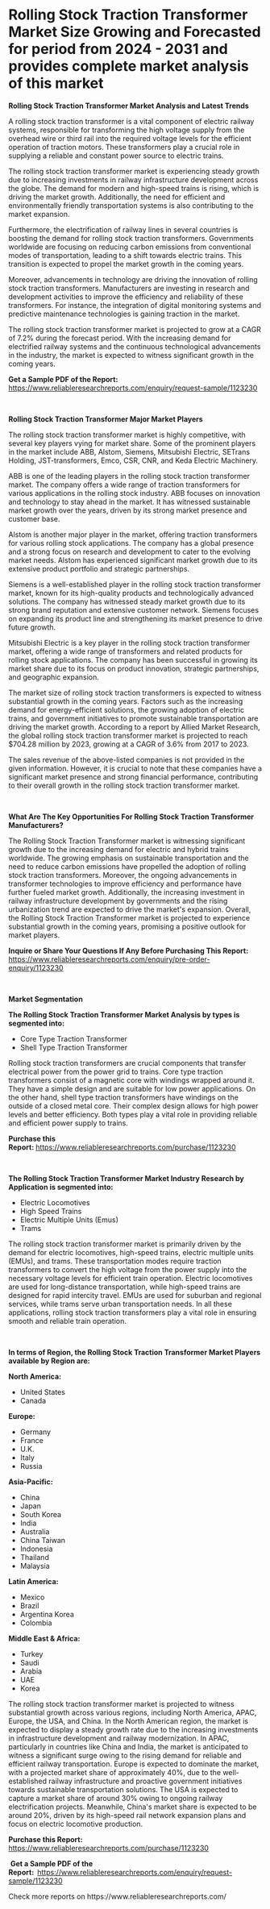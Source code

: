 <p><h1>Rolling Stock Traction Transformer Market Size Growing and Forecasted for period from 2024 - 2031 and provides complete market analysis of this market</h1></p><p><strong>Rolling Stock Traction Transformer Market Analysis and Latest Trends</strong></p>
<p><p>A rolling stock traction transformer is a vital component of electric railway systems, responsible for transforming the high voltage supply from the overhead wire or third rail into the required voltage levels for the efficient operation of traction motors. These transformers play a crucial role in supplying a reliable and constant power source to electric trains.</p><p>The rolling stock traction transformer market is experiencing steady growth due to increasing investments in railway infrastructure development across the globe. The demand for modern and high-speed trains is rising, which is driving the market growth. Additionally, the need for efficient and environmentally friendly transportation systems is also contributing to the market expansion.</p><p>Furthermore, the electrification of railway lines in several countries is boosting the demand for rolling stock traction transformers. Governments worldwide are focusing on reducing carbon emissions from conventional modes of transportation, leading to a shift towards electric trains. This transition is expected to propel the market growth in the coming years.</p><p>Moreover, advancements in technology are driving the innovation of rolling stock traction transformers. Manufacturers are investing in research and development activities to improve the efficiency and reliability of these transformers. For instance, the integration of digital monitoring systems and predictive maintenance technologies is gaining traction in the market.</p><p>The rolling stock traction transformer market is projected to grow at a CAGR of 7.2% during the forecast period. With the increasing demand for electrified railway systems and the continuous technological advancements in the industry, the market is expected to witness significant growth in the coming years.</p></p>
<p><strong>Get a Sample PDF of the Report:&nbsp;</strong> <a href="https://www.reliableresearchreports.com/enquiry/request-sample/1123230">https://www.reliableresearchreports.com/enquiry/request-sample/1123230</a></p>
<p>&nbsp;</p>
<p><strong>Rolling Stock Traction Transformer Major Market Players</strong></p>
<p><p>The rolling stock traction transformer market is highly competitive, with several key players vying for market share. Some of the prominent players in the market include ABB, Alstom, Siemens, Mitsubishi Electric, SETrans Holding, JST-transformers, Emco, CSR, CNR, and Keda Electric Machinery.</p><p>ABB is one of the leading players in the rolling stock traction transformer market. The company offers a wide range of traction transformers for various applications in the rolling stock industry. ABB focuses on innovation and technology to stay ahead in the market. It has witnessed sustainable market growth over the years, driven by its strong market presence and customer base.</p><p>Alstom is another major player in the market, offering traction transformers for various rolling stock applications. The company has a global presence and a strong focus on research and development to cater to the evolving market needs. Alstom has experienced significant market growth due to its extensive product portfolio and strategic partnerships.</p><p>Siemens is a well-established player in the rolling stock traction transformer market, known for its high-quality products and technologically advanced solutions. The company has witnessed steady market growth due to its strong brand reputation and extensive customer network. Siemens focuses on expanding its product line and strengthening its market presence to drive future growth.</p><p>Mitsubishi Electric is a key player in the rolling stock traction transformer market, offering a wide range of transformers and related products for rolling stock applications. The company has been successful in growing its market share due to its focus on product innovation, strategic partnerships, and geographic expansion.</p><p>The market size of rolling stock traction transformers is expected to witness substantial growth in the coming years. Factors such as the increasing demand for energy-efficient solutions, the growing adoption of electric trains, and government initiatives to promote sustainable transportation are driving the market growth. According to a report by Allied Market Research, the global rolling stock traction transformer market is projected to reach $704.28 million by 2023, growing at a CAGR of 3.6% from 2017 to 2023.</p><p>The sales revenue of the above-listed companies is not provided in the given information. However, it is crucial to note that these companies have a significant market presence and strong financial performance, contributing to their overall growth in the rolling stock traction transformer market.</p></p>
<p>&nbsp;</p>
<p><strong>What Are The Key Opportunities For Rolling Stock Traction Transformer Manufacturers?</strong></p>
<p><p>The Rolling Stock Traction Transformer market is witnessing significant growth due to the increasing demand for electric and hybrid trains worldwide. The growing emphasis on sustainable transportation and the need to reduce carbon emissions have propelled the adoption of rolling stock traction transformers. Moreover, the ongoing advancements in transformer technologies to improve efficiency and performance have further fueled market growth. Additionally, the increasing investment in railway infrastructure development by governments and the rising urbanization trend are expected to drive the market's expansion. Overall, the Rolling Stock Traction Transformer market is projected to experience substantial growth in the coming years, promising a positive outlook for market players.</p></p>
<p><strong>Inquire or Share Your Questions If Any Before Purchasing This Report:</strong> <a href="https://www.reliableresearchreports.com/enquiry/pre-order-enquiry/1123230">https://www.reliableresearchreports.com/enquiry/pre-order-enquiry/1123230</a></p>
<p>&nbsp;</p>
<p><strong>Market Segmentation</strong></p>
<p><strong>The Rolling Stock Traction Transformer Market Analysis by types is segmented into:</strong></p>
<p><ul><li>Core Type Traction Transformer</li><li>Shell Type Traction Transformer</li></ul></p>
<p><p>Rolling stock traction transformers are crucial components that transfer electrical power from the power grid to trains. Core type traction transformers consist of a magnetic core with windings wrapped around it. They have a simple design and are suitable for low power applications. On the other hand, shell type traction transformers have windings on the outside of a closed metal core. Their complex design allows for high power levels and better efficiency. Both types play a vital role in providing reliable and efficient power supply to trains.</p></p>
<p><strong>Purchase this Report:&nbsp;</strong><a href="https://www.reliableresearchreports.com/purchase/1123230">https://www.reliableresearchreports.com/purchase/1123230</a></p>
<p>&nbsp;</p>
<p><strong>The Rolling Stock Traction Transformer Market Industry Research by Application is segmented into:</strong></p>
<p><ul><li>Electric Locomotives</li><li>High Speed Trains</li><li>Electric Multiple Units (Emus)</li><li>Trams</li></ul></p>
<p><p>The rolling stock traction transformer market is primarily driven by the demand for electric locomotives, high-speed trains, electric multiple units (EMUs), and trams. These transportation modes require traction transformers to convert the high voltage from the power supply into the necessary voltage levels for efficient train operation. Electric locomotives are used for long-distance transportation, while high-speed trains are designed for rapid intercity travel. EMUs are used for suburban and regional services, while trams serve urban transportation needs. In all these applications, rolling stock traction transformers play a vital role in ensuring smooth and reliable train operation.</p></p>
<p>&nbsp;</p>
<p><strong>In terms of Region, the Rolling Stock Traction Transformer Market Players available by Region are:</strong></p>
<p>
    <p> <strong> North America: </strong>
        <ul>
            <li>United States</li>
            <li>Canada</li>
        </ul>
        </p> 
    <p> <strong> Europe: </strong>
        <ul>
            <li>Germany</li>
            <li>France</li>
            <li>U.K.</li>
            <li>Italy</li>
            <li>Russia</li>
        </ul>
        </p> 
    <p> <strong> Asia-Pacific: </strong>
        <ul>
            <li>China</li>
            <li>Japan</li>
            <li>South Korea</li>
            <li>India</li>
            <li>Australia</li>
            <li>China Taiwan</li>
            <li>Indonesia</li>
            <li>Thailand</li>
            <li>Malaysia</li>
        </ul>
        </p> 
    <p> <strong> Latin America: </strong>
        <ul>
            <li>Mexico</li>
            <li>Brazil</li>
            <li>Argentina Korea</li>
            <li>Colombia</li>
        </ul>
        </p> 
    <p> <strong> Middle East & Africa: </strong>
        <ul>
            <li>Turkey</li>
            <li>Saudi</li>
            <li>Arabia</li>
            <li>UAE</li>
            <li>Korea</li>
        </ul>
    </p>
    </p>
<p><p>The rolling stock traction transformer market is projected to witness substantial growth across various regions, including North America, APAC, Europe, the USA, and China. In the North American region, the market is expected to display a steady growth rate due to the increasing investments in infrastructure development and railway modernization. In APAC, particularly in countries like China and India, the market is anticipated to witness a significant surge owing to the rising demand for reliable and efficient railway transportation. Europe is expected to dominate the market, with a projected market share of approximately 40%, due to the well-established railway infrastructure and proactive government initiatives towards sustainable transportation solutions. The USA is expected to capture a market share of around 30% owing to ongoing railway electrification projects. Meanwhile, China's market share is expected to be around 20%, driven by its high-speed rail network expansion plans and focus on electric locomotive production.</p></p>
<p><strong>Purchase this Report: </strong><a href="https://www.reliableresearchreports.com/purchase/1123230">https://www.reliableresearchreports.com/purchase/1123230</a></p>
<p>&nbsp;<strong>Get a Sample PDF of the Report:&nbsp;&nbsp;</strong><a href="https://www.reliableresearchreports.com/enquiry/request-sample/1123230">https://www.reliableresearchreports.com/enquiry/request-sample/1123230</a></p>
<p><strong></strong></p>
<p>Check more reports on https://www.reliableresearchreports.com/</p>